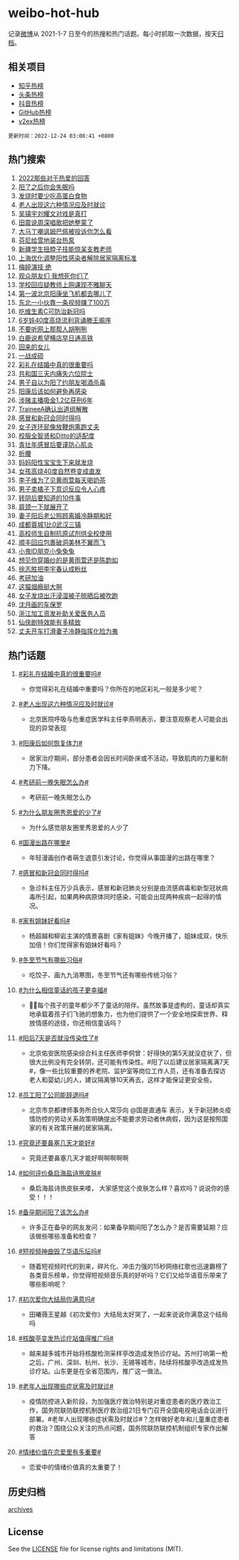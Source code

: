 # weibo-hot-hub

记录[微博](https://www.weibo.com)从 2021-1-7 日至今的热搜和热门话题。每小时抓取一次数据，按天[归档](archives)。

## 相关项目

- [知乎热榜](https://github.com/lonnyzhang423/zhihu-hot-hub)
- [头条热榜](https://github.com/lonnyzhang423/toutiao-hot-hub)
- [抖音热榜](https://github.com/lonnyzhang423/douyin-hot-hub)
- [GitHub热榜](https://github.com/lonnyzhang423/github-hot-hub)
- [v2ex热榜](https://github.com/lonnyzhang423/v2ex-hot-hub)


`更新时间：2022-12-24 03:08:41 +0800`

## 热门搜索

1. [2022那些对于热爱的回答](https://m.weibo.cn/search?containerid=100103type%3D1%26t%3D10%26q%3D%232022%E9%82%A3%E4%BA%9B%E5%AF%B9%E4%BA%8E%E7%83%AD%E7%88%B1%E7%9A%84%E5%9B%9E%E7%AD%94%23&stream_entry_id=51&isnewpage=1&extparam=seat%3D1%26dgr%3D0%26pos%3D0%26c_type%3D51%26filter_type%3Drealtimehot%26cate%3D10103%26display_time%3D1671822520%26pre_seqid%3D167182252066204557187&luicode=10000011&lfid=106003type%253D25%2526t%253D3%2526disable_hot%253D1%2526filter_type%253Drealtimehot)
1. [阳了之后你会失眠吗](https://m.weibo.cn/search?containerid=100103type%3D1%26t%3D10%26q%3D%23%E9%98%B3%E4%BA%86%E4%B9%8B%E5%90%8E%E4%BD%A0%E4%BC%9A%E5%A4%B1%E7%9C%A0%E5%90%97%23&stream_entry_id=31&isnewpage=1&extparam=seat%3D1%26dgr%3D0%26pos%3D0%26q%3D%2523%25E9%2598%25B3%25E4%25BA%2586%25E4%25B9%258B%25E5%2590%258E%25E4%25BD%25A0%25E4%25BC%259A%25E5%25A4%25B1%25E7%259C%25A0%25E5%2590%2597%2523%26filter_type%3Drealtimehot%26cate%3D5001%26band_rank%3D1%26flag%3D1%26stream_entry_id%3D31%26c_type%3D31%26realpos%3D1%26lcate%3D5001%26display_time%3D1671822520%26pre_seqid%3D167182252066204557187&luicode=10000011&lfid=106003type%253D25%2526t%253D3%2526disable_hot%253D1%2526filter_type%253Drealtimehot)
1. [发烧时要少吃高蛋白食物](https://m.weibo.cn/search?containerid=100103type%3D1%26t%3D10%26q%3D%23%E5%8F%91%E7%83%A7%E6%97%B6%E8%A6%81%E5%B0%91%E5%90%83%E9%AB%98%E8%9B%8B%E7%99%BD%E9%A3%9F%E7%89%A9%23&stream_entry_id=31&isnewpage=1&extparam=seat%3D1%26dgr%3D0%26pos%3D1%26q%3D%2523%25E5%258F%2591%25E7%2583%25A7%25E6%2597%25B6%25E8%25A6%2581%25E5%25B0%2591%25E5%2590%2583%25E9%25AB%2598%25E8%259B%258B%25E7%2599%25BD%25E9%25A3%259F%25E7%2589%25A9%2523%26filter_type%3Drealtimehot%26cate%3D5001%26band_rank%3D2%26flag%3D0%26stream_entry_id%3D31%26c_type%3D31%26realpos%3D2%26lcate%3D5001%26display_time%3D1671822520%26pre_seqid%3D167182252066204557187&luicode=10000011&lfid=106003type%253D25%2526t%253D3%2526disable_hot%253D1%2526filter_type%253Drealtimehot)
1. [老人出现这六种情况应及时就诊](https://m.weibo.cn/search?containerid=100103type%3D1%26t%3D10%26q%3D%23%E8%80%81%E4%BA%BA%E5%87%BA%E7%8E%B0%E8%BF%99%E5%85%AD%E7%A7%8D%E6%83%85%E5%86%B5%E5%BA%94%E5%8F%8A%E6%97%B6%E5%B0%B1%E8%AF%8A%23&stream_entry_id=31&isnewpage=1&extparam=seat%3D1%26dgr%3D0%26pos%3D2%26q%3D%2523%25E8%2580%2581%25E4%25BA%25BA%25E5%2587%25BA%25E7%258E%25B0%25E8%25BF%2599%25E5%2585%25AD%25E7%25A7%258D%25E6%2583%2585%25E5%2586%25B5%25E5%25BA%2594%25E5%258F%258A%25E6%2597%25B6%25E5%25B0%25B1%25E8%25AF%258A%2523%26filter_type%3Drealtimehot%26cate%3D5001%26band_rank%3D3%26flag%3D0%26stream_entry_id%3D31%26c_type%3D31%26realpos%3D3%26lcate%3D5001%26display_time%3D1671822520%26pre_seqid%3D167182252066204557187&luicode=10000011&lfid=106003type%253D25%2526t%253D3%2526disable_hot%253D1%2526filter_type%253Drealtimehot)
1. [吴镇宇刘耀文对戏是真打](https://m.weibo.cn/search?containerid=100103type%3D1%26t%3D10%26q%3D%23%E5%90%B4%E9%95%87%E5%AE%87%E5%88%98%E8%80%80%E6%96%87%E5%AF%B9%E6%88%8F%E6%98%AF%E7%9C%9F%E6%89%93%23&stream_entry_id=31&isnewpage=1&extparam=seat%3D1%26dgr%3D0%26pos%3D3%26q%3D%2523%25E5%2590%25B4%25E9%2595%2587%25E5%25AE%2587%25E5%2588%2598%25E8%2580%2580%25E6%2596%2587%25E5%25AF%25B9%25E6%2588%258F%25E6%2598%25AF%25E7%259C%259F%25E6%2589%2593%2523%26filter_type%3Drealtimehot%26cate%3D5001%26band_rank%3D4%26flag%3D0%26stream_entry_id%3D31%26c_type%3D31%26realpos%3D4%26lcate%3D5001%26display_time%3D1671822520%26pre_seqid%3D167182252066204557187&luicode=10000011&lfid=106003type%253D25%2526t%253D3%2526disable_hot%253D1%2526filter_type%253Drealtimehot)
1. [田震说周深唱歌把她整蒙了](https://m.weibo.cn/search?containerid=100103type%3D1%26t%3D10%26q%3D%23%E7%94%B0%E9%9C%87%E8%AF%B4%E5%91%A8%E6%B7%B1%E5%94%B1%E6%AD%8C%E6%8A%8A%E5%A5%B9%E6%95%B4%E8%92%99%E4%BA%86%23&stream_entry_id=31&isnewpage=1&extparam=seat%3D1%26dgr%3D0%26pos%3D4%26q%3D%2523%25E7%2594%25B0%25E9%259C%2587%25E8%25AF%25B4%25E5%2591%25A8%25E6%25B7%25B1%25E5%2594%25B1%25E6%25AD%258C%25E6%258A%258A%25E5%25A5%25B9%25E6%2595%25B4%25E8%2592%2599%25E4%25BA%2586%2523%26filter_type%3Drealtimehot%26cate%3D5001%26band_rank%3D5%26flag%3D16%26stream_entry_id%3D31%26c_type%3D31%26realpos%3D5%26lcate%3D5001%26display_time%3D1671822520%26pre_seqid%3D167182252066204557187&luicode=10000011&lfid=106003type%253D25%2526t%253D3%2526disable_hot%253D1%2526filter_type%253Drealtimehot)
1. [大马丁嘲讽姆巴佩被投诉你怎么看](https://m.weibo.cn/search?containerid=100103type%3D1%26t%3D10%26q%3D%23%E5%A4%A7%E9%A9%AC%E4%B8%81%E5%98%B2%E8%AE%BD%E5%A7%86%E5%B7%B4%E4%BD%A9%E8%A2%AB%E6%8A%95%E8%AF%89%E4%BD%A0%E6%80%8E%E4%B9%88%E7%9C%8B%23&stream_entry_id=31&isnewpage=1&extparam=seat%3D1%26dgr%3D0%26pos%3D5%26q%3D%2523%25E5%25A4%25A7%25E9%25A9%25AC%25E4%25B8%2581%25E5%2598%25B2%25E8%25AE%25BD%25E5%25A7%2586%25E5%25B7%25B4%25E4%25BD%25A9%25E8%25A2%25AB%25E6%258A%2595%25E8%25AF%2589%25E4%25BD%25A0%25E6%2580%258E%25E4%25B9%2588%25E7%259C%258B%2523%26filter_type%3Drealtimehot%26cate%3D5001%26band_rank%3D6%26flag%3D0%26stream_entry_id%3D31%26c_type%3D31%26realpos%3D6%26lcate%3D5001%26display_time%3D1671822520%26pre_seqid%3D167182252066204557187&luicode=10000011&lfid=106003type%253D25%2526t%253D3%2526disable_hot%253D1%2526filter_type%253Drealtimehot)
1. [芬尼给雪地装台热泵](https://m.weibo.cn/search?containerid=100103type%3D1%26t%3D10%26q%3D%23%E8%8A%AC%E5%B0%BC%E7%BB%99%E9%9B%AA%E5%9C%B0%E8%A3%85%E5%8F%B0%E7%83%AD%E6%B3%B5%23&stream_entry_id=31&isnewpage=1&extparam=seat%3D1%26dgr%3D0%26adid%3D176031%26topic_ad%3D1%26pos%3D6%26q%3D%2523%25E8%258A%25AC%25E5%25B0%25BC%25E7%25BB%2599%25E9%259B%25AA%25E5%259C%25B0%25E8%25A3%2585%25E5%258F%25B0%25E7%2583%25AD%25E6%25B3%25B5%2523%26filter_type%3Drealtimehot%26cate%3D5001%26band_rank%3D7%26stream_entry_id%3D31%26c_type%3D31%26lcate%3D5001%26display_time%3D1671822520%26pre_seqid%3D167182252066204557187&luicode=10000011&lfid=106003type%253D25%2526t%253D3%2526disable_hot%253D1%2526filter_type%253Drealtimehot)
1. [新疆学生扭脖子技能惊呆支教老师](https://m.weibo.cn/search?containerid=100103type%3D1%26t%3D10%26q%3D%23%E6%96%B0%E7%96%86%E5%AD%A6%E7%94%9F%E6%89%AD%E8%84%96%E5%AD%90%E6%8A%80%E8%83%BD%E6%83%8A%E5%91%86%E6%94%AF%E6%95%99%E8%80%81%E5%B8%88%23&stream_entry_id=31&isnewpage=1&extparam=seat%3D1%26dgr%3D0%26pos%3D7%26q%3D%2523%25E6%2596%25B0%25E7%2596%2586%25E5%25AD%25A6%25E7%2594%259F%25E6%2589%25AD%25E8%2584%2596%25E5%25AD%2590%25E6%258A%2580%25E8%2583%25BD%25E6%2583%258A%25E5%2591%2586%25E6%2594%25AF%25E6%2595%2599%25E8%2580%2581%25E5%25B8%2588%2523%26filter_type%3Drealtimehot%26cate%3D5001%26band_rank%3D7%26flag%3D0%26stream_entry_id%3D31%26c_type%3D31%26realpos%3D7%26lcate%3D5001%26display_time%3D1671822520%26pre_seqid%3D167182252066204557187&luicode=10000011&lfid=106003type%253D25%2526t%253D3%2526disable_hot%253D1%2526filter_type%253Drealtimehot)
1. [上海优化调整阳性感染者解除居家隔离标准](https://m.weibo.cn/search?containerid=100103type%3D1%26t%3D10%26q%3D%23%E4%B8%8A%E6%B5%B7%E4%BC%98%E5%8C%96%E8%B0%83%E6%95%B4%E9%98%B3%E6%80%A7%E6%84%9F%E6%9F%93%E8%80%85%E8%A7%A3%E9%99%A4%E5%B1%85%E5%AE%B6%E9%9A%94%E7%A6%BB%E6%A0%87%E5%87%86%23&stream_entry_id=31&isnewpage=1&extparam=seat%3D1%26dgr%3D0%26pos%3D8%26q%3D%2523%25E4%25B8%258A%25E6%25B5%25B7%25E4%25BC%2598%25E5%258C%2596%25E8%25B0%2583%25E6%2595%25B4%25E9%2598%25B3%25E6%2580%25A7%25E6%2584%259F%25E6%259F%2593%25E8%2580%2585%25E8%25A7%25A3%25E9%2599%25A4%25E5%25B1%2585%25E5%25AE%25B6%25E9%259A%2594%25E7%25A6%25BB%25E6%25A0%2587%25E5%2587%2586%2523%26filter_type%3Drealtimehot%26cate%3D5001%26band_rank%3D8%26flag%3D0%26stream_entry_id%3D31%26c_type%3D31%26realpos%3D8%26lcate%3D5001%26display_time%3D1671822520%26pre_seqid%3D167182252066204557187&luicode=10000011&lfid=106003type%253D25%2526t%253D3%2526disable_hot%253D1%2526filter_type%253Drealtimehot)
1. [梅婷演技 绝](https://m.weibo.cn/search?containerid=100103type%3D1%26t%3D10%26q%3D%E6%A2%85%E5%A9%B7%E6%BC%94%E6%8A%80+%E7%BB%9D&stream_entry_id=31&isnewpage=1&extparam=seat%3D1%26dgr%3D0%26pos%3D9%26q%3D%25E6%25A2%2585%25E5%25A9%25B7%25E6%25BC%2594%25E6%258A%2580%2520%25E7%25BB%259D%26filter_type%3Drealtimehot%26cate%3D5001%26band_rank%3D9%26flag%3D0%26stream_entry_id%3D31%26c_type%3D31%26realpos%3D9%26lcate%3D5001%26display_time%3D1671822520%26pre_seqid%3D167182252066204557187&luicode=10000011&lfid=106003type%253D25%2526t%253D3%2526disable_hot%253D1%2526filter_type%253Drealtimehot)
1. [观众朋友们 我想死你们了](https://m.weibo.cn/search?containerid=100103type%3D1%26t%3D10%26q%3D%E8%A7%82%E4%BC%97%E6%9C%8B%E5%8F%8B%E4%BB%AC+%E6%88%91%E6%83%B3%E6%AD%BB%E4%BD%A0%E4%BB%AC%E4%BA%86&stream_entry_id=31&isnewpage=1&extparam=seat%3D1%26dgr%3D0%26pos%3D10%26q%3D%25E8%25A7%2582%25E4%25BC%2597%25E6%259C%258B%25E5%258F%258B%25E4%25BB%25AC%2520%25E6%2588%2591%25E6%2583%25B3%25E6%25AD%25BB%25E4%25BD%25A0%25E4%25BB%25AC%25E4%25BA%2586%26filter_type%3Drealtimehot%26cate%3D5001%26band_rank%3D10%26flag%3D0%26stream_entry_id%3D31%26c_type%3D31%26realpos%3D10%26lcate%3D5001%26display_time%3D1671822520%26pre_seqid%3D167182252066204557187&luicode=10000011&lfid=106003type%253D25%2526t%253D3%2526disable_hot%253D1%2526filter_type%253Drealtimehot)
1. [学校回应疑教师上网课现不雅聊天](https://m.weibo.cn/search?containerid=100103type%3D1%26t%3D10%26q%3D%23%E5%AD%A6%E6%A0%A1%E5%9B%9E%E5%BA%94%E7%96%91%E6%95%99%E5%B8%88%E4%B8%8A%E7%BD%91%E8%AF%BE%E7%8E%B0%E4%B8%8D%E9%9B%85%E8%81%8A%E5%A4%A9%23&stream_entry_id=31&isnewpage=1&extparam=seat%3D1%26dgr%3D0%26pos%3D11%26q%3D%2523%25E5%25AD%25A6%25E6%25A0%25A1%25E5%259B%259E%25E5%25BA%2594%25E7%2596%2591%25E6%2595%2599%25E5%25B8%2588%25E4%25B8%258A%25E7%25BD%2591%25E8%25AF%25BE%25E7%258E%25B0%25E4%25B8%258D%25E9%259B%2585%25E8%2581%258A%25E5%25A4%25A9%2523%26filter_type%3Drealtimehot%26cate%3D5001%26band_rank%3D11%26flag%3D0%26stream_entry_id%3D31%26c_type%3D31%26realpos%3D11%26lcate%3D5001%26display_time%3D1671822520%26pre_seqid%3D167182252066204557187&luicode=10000011&lfid=106003type%253D25%2526t%253D3%2526disable_hot%253D1%2526filter_type%253Drealtimehot)
1. [第一波北京阳康坐飞机都去哪儿了](https://m.weibo.cn/search?containerid=100103type%3D1%26t%3D10%26q%3D%23%E7%AC%AC%E4%B8%80%E6%B3%A2%E5%8C%97%E4%BA%AC%E9%98%B3%E5%BA%B7%E5%9D%90%E9%A3%9E%E6%9C%BA%E9%83%BD%E5%8E%BB%E5%93%AA%E5%84%BF%E4%BA%86%23&stream_entry_id=31&isnewpage=1&extparam=seat%3D1%26dgr%3D0%26pos%3D12%26q%3D%2523%25E7%25AC%25AC%25E4%25B8%2580%25E6%25B3%25A2%25E5%258C%2597%25E4%25BA%25AC%25E9%2598%25B3%25E5%25BA%25B7%25E5%259D%2590%25E9%25A3%259E%25E6%259C%25BA%25E9%2583%25BD%25E5%258E%25BB%25E5%2593%25AA%25E5%2584%25BF%25E4%25BA%2586%2523%26filter_type%3Drealtimehot%26cate%3D5001%26band_rank%3D12%26flag%3D0%26stream_entry_id%3D31%26c_type%3D31%26realpos%3D12%26lcate%3D5001%26display_time%3D1671822520%26pre_seqid%3D167182252066204557187&luicode=10000011&lfid=106003type%253D25%2526t%253D3%2526disable_hot%253D1%2526filter_type%253Drealtimehot)
1. [东北一小伙靠一条视频赚了100万](https://m.weibo.cn/search?containerid=100103type%3D1%26t%3D10%26q%3D%23%E4%B8%9C%E5%8C%97%E4%B8%80%E5%B0%8F%E4%BC%99%E9%9D%A0%E4%B8%80%E6%9D%A1%E8%A7%86%E9%A2%91%E8%B5%9A%E4%BA%86100%E4%B8%87%23&stream_entry_id=31&isnewpage=1&extparam=seat%3D1%26dgr%3D0%26pos%3D13%26q%3D%2523%25E4%25B8%259C%25E5%258C%2597%25E4%25B8%2580%25E5%25B0%258F%25E4%25BC%2599%25E9%259D%25A0%25E4%25B8%2580%25E6%259D%25A1%25E8%25A7%2586%25E9%25A2%2591%25E8%25B5%259A%25E4%25BA%2586100%25E4%25B8%2587%2523%26filter_type%3Drealtimehot%26cate%3D5001%26band_rank%3D13%26flag%3D0%26stream_entry_id%3D31%26c_type%3D31%26realpos%3D13%26lcate%3D5001%26display_time%3D1671822520%26pre_seqid%3D167182252066204557187&luicode=10000011&lfid=106003type%253D25%2526t%253D3%2526disable_hot%253D1%2526filter_type%253Drealtimehot)
1. [吃维生素C可防治新冠吗](https://m.weibo.cn/search?containerid=100103type%3D1%26t%3D10%26q%3D%23%E5%90%83%E7%BB%B4%E7%94%9F%E7%B4%A0C%E5%8F%AF%E9%98%B2%E6%B2%BB%E6%96%B0%E5%86%A0%E5%90%97%23&stream_entry_id=31&isnewpage=1&extparam=seat%3D1%26dgr%3D0%26pos%3D14%26q%3D%2523%25E5%2590%2583%25E7%25BB%25B4%25E7%2594%259F%25E7%25B4%25A0C%25E5%258F%25AF%25E9%2598%25B2%25E6%25B2%25BB%25E6%2596%25B0%25E5%2586%25A0%25E5%2590%2597%2523%26filter_type%3Drealtimehot%26cate%3D5001%26band_rank%3D14%26flag%3D0%26stream_entry_id%3D31%26c_type%3D31%26realpos%3D14%26lcate%3D5001%26display_time%3D1671822520%26pre_seqid%3D167182252066204557187&luicode=10000011&lfid=106003type%253D25%2526t%253D3%2526disable_hot%253D1%2526filter_type%253Drealtimehot)
1. [6岁娃40度高烧流利背诵滕王阁序](https://m.weibo.cn/search?containerid=100103type%3D1%26t%3D10%26q%3D%236%E5%B2%81%E5%A8%8340%E5%BA%A6%E9%AB%98%E7%83%A7%E6%B5%81%E5%88%A9%E8%83%8C%E8%AF%B5%E6%BB%95%E7%8E%8B%E9%98%81%E5%BA%8F%23&stream_entry_id=31&isnewpage=1&extparam=seat%3D1%26dgr%3D0%26pos%3D15%26q%3D%25236%25E5%25B2%2581%25E5%25A8%258340%25E5%25BA%25A6%25E9%25AB%2598%25E7%2583%25A7%25E6%25B5%2581%25E5%2588%25A9%25E8%2583%258C%25E8%25AF%25B5%25E6%25BB%2595%25E7%258E%258B%25E9%2598%2581%25E5%25BA%258F%2523%26filter_type%3Drealtimehot%26cate%3D5001%26band_rank%3D15%26flag%3D0%26stream_entry_id%3D31%26c_type%3D31%26realpos%3D15%26lcate%3D5001%26display_time%3D1671822520%26pre_seqid%3D167182252066204557187&luicode=10000011&lfid=106003type%253D25%2526t%253D3%2526disable_hot%253D1%2526filter_type%253Drealtimehot)
1. [不要听网上那帮人胡咧咧](https://m.weibo.cn/search?containerid=100103type%3D1%26t%3D10%26q%3D%23%E4%B8%8D%E8%A6%81%E5%90%AC%E7%BD%91%E4%B8%8A%E9%82%A3%E5%B8%AE%E4%BA%BA%E8%83%A1%E5%92%A7%E5%92%A7%23&stream_entry_id=31&isnewpage=1&extparam=seat%3D1%26dgr%3D0%26pos%3D16%26q%3D%2523%25E4%25B8%258D%25E8%25A6%2581%25E5%2590%25AC%25E7%25BD%2591%25E4%25B8%258A%25E9%2582%25A3%25E5%25B8%25AE%25E4%25BA%25BA%25E8%2583%25A1%25E5%2592%25A7%25E5%2592%25A7%2523%26filter_type%3Drealtimehot%26cate%3D5001%26band_rank%3D16%26flag%3D0%26stream_entry_id%3D31%26c_type%3D31%26realpos%3D16%26lcate%3D5001%26display_time%3D1671822520%26pre_seqid%3D167182252066204557187&luicode=10000011&lfid=106003type%253D25%2526t%253D3%2526disable_hot%253D1%2526filter_type%253Drealtimehot)
1. [白鹿说希望横店早日通高铁](https://m.weibo.cn/search?containerid=100103type%3D1%26t%3D10%26q%3D%23%E7%99%BD%E9%B9%BF%E8%AF%B4%E5%B8%8C%E6%9C%9B%E6%A8%AA%E5%BA%97%E6%97%A9%E6%97%A5%E9%80%9A%E9%AB%98%E9%93%81%23&stream_entry_id=31&isnewpage=1&extparam=seat%3D1%26dgr%3D0%26pos%3D17%26q%3D%2523%25E7%2599%25BD%25E9%25B9%25BF%25E8%25AF%25B4%25E5%25B8%258C%25E6%259C%259B%25E6%25A8%25AA%25E5%25BA%2597%25E6%2597%25A9%25E6%2597%25A5%25E9%2580%259A%25E9%25AB%2598%25E9%2593%2581%2523%26filter_type%3Drealtimehot%26cate%3D5001%26band_rank%3D17%26flag%3D0%26stream_entry_id%3D31%26c_type%3D31%26realpos%3D17%26lcate%3D5001%26display_time%3D1671822520%26pre_seqid%3D167182252066204557187&luicode=10000011&lfid=106003type%253D25%2526t%253D3%2526disable_hot%253D1%2526filter_type%253Drealtimehot)
1. [回来的女儿](https://m.weibo.cn/search?containerid=100103type%3D1%26t%3D10%26q%3D%E5%9B%9E%E6%9D%A5%E7%9A%84%E5%A5%B3%E5%84%BF&stream_entry_id=31&isnewpage=1&extparam=seat%3D1%26dgr%3D0%26pos%3D18%26q%3D%25E5%259B%259E%25E6%259D%25A5%25E7%259A%2584%25E5%25A5%25B3%25E5%2584%25BF%26filter_type%3Drealtimehot%26cate%3D5001%26band_rank%3D18%26flag%3D0%26stream_entry_id%3D31%26c_type%3D31%26realpos%3D18%26lcate%3D5001%26display_time%3D1671822520%26pre_seqid%3D167182252066204557187&luicode=10000011&lfid=106003type%253D25%2526t%253D3%2526disable_hot%253D1%2526filter_type%253Drealtimehot)
1. [一战成硕](https://m.weibo.cn/search?containerid=100103type%3D1%26t%3D10%26q%3D%E4%B8%80%E6%88%98%E6%88%90%E7%A1%95&stream_entry_id=31&isnewpage=1&extparam=seat%3D1%26dgr%3D0%26pos%3D19%26q%3D%25E4%25B8%2580%25E6%2588%2598%25E6%2588%2590%25E7%25A1%2595%26filter_type%3Drealtimehot%26cate%3D5001%26band_rank%3D19%26flag%3D0%26stream_entry_id%3D31%26c_type%3D31%26realpos%3D19%26lcate%3D5001%26display_time%3D1671822520%26pre_seqid%3D167182252066204557187&luicode=10000011&lfid=106003type%253D25%2526t%253D3%2526disable_hot%253D1%2526filter_type%253Drealtimehot)
1. [彩礼在结婚中真的很重要吗](https://m.weibo.cn/search?containerid=100103type%3D1%26t%3D10%26q%3D%23%E5%BD%A9%E7%A4%BC%E5%9C%A8%E7%BB%93%E5%A9%9A%E4%B8%AD%E7%9C%9F%E7%9A%84%E5%BE%88%E9%87%8D%E8%A6%81%E5%90%97%23&stream_entry_id=31&isnewpage=1&extparam=seat%3D1%26dgr%3D0%26pos%3D20%26q%3D%2523%25E5%25BD%25A9%25E7%25A4%25BC%25E5%259C%25A8%25E7%25BB%2593%25E5%25A9%259A%25E4%25B8%25AD%25E7%259C%259F%25E7%259A%2584%25E5%25BE%2588%25E9%2587%258D%25E8%25A6%2581%25E5%2590%2597%2523%26filter_type%3Drealtimehot%26cate%3D5001%26band_rank%3D20%26flag%3D0%26stream_entry_id%3D31%26c_type%3D31%26realpos%3D20%26lcate%3D5001%26display_time%3D1671822520%26pre_seqid%3D167182252066204557187&luicode=10000011&lfid=106003type%253D25%2526t%253D3%2526disable_hot%253D1%2526filter_type%253Drealtimehot)
1. [共和国三天内痛失六位院士](https://m.weibo.cn/search?containerid=100103type%3D1%26t%3D10%26q%3D%23%E5%85%B1%E5%92%8C%E5%9B%BD%E4%B8%89%E5%A4%A9%E5%86%85%E7%97%9B%E5%A4%B1%E5%85%AD%E4%BD%8D%E9%99%A2%E5%A3%AB%23&stream_entry_id=31&isnewpage=1&extparam=seat%3D1%26dgr%3D0%26pos%3D21%26q%3D%2523%25E5%2585%25B1%25E5%2592%258C%25E5%259B%25BD%25E4%25B8%2589%25E5%25A4%25A9%25E5%2586%2585%25E7%2597%259B%25E5%25A4%25B1%25E5%2585%25AD%25E4%25BD%258D%25E9%2599%25A2%25E5%25A3%25AB%2523%26filter_type%3Drealtimehot%26cate%3D5001%26band_rank%3D21%26flag%3D0%26stream_entry_id%3D31%26c_type%3D31%26realpos%3D21%26lcate%3D5001%26display_time%3D1671822520%26pre_seqid%3D167182252066204557187&luicode=10000011&lfid=106003type%253D25%2526t%253D3%2526disable_hot%253D1%2526filter_type%253Drealtimehot)
1. [男子自以为阳了约朋友喝酒杀毒](https://m.weibo.cn/search?containerid=100103type%3D1%26t%3D10%26q%3D%23%E7%94%B7%E5%AD%90%E8%87%AA%E4%BB%A5%E4%B8%BA%E9%98%B3%E4%BA%86%E7%BA%A6%E6%9C%8B%E5%8F%8B%E5%96%9D%E9%85%92%E6%9D%80%E6%AF%92%23&stream_entry_id=31&isnewpage=1&extparam=seat%3D1%26dgr%3D0%26pos%3D22%26q%3D%2523%25E7%2594%25B7%25E5%25AD%2590%25E8%2587%25AA%25E4%25BB%25A5%25E4%25B8%25BA%25E9%2598%25B3%25E4%25BA%2586%25E7%25BA%25A6%25E6%259C%258B%25E5%258F%258B%25E5%2596%259D%25E9%2585%2592%25E6%259D%2580%25E6%25AF%2592%2523%26filter_type%3Drealtimehot%26cate%3D5001%26band_rank%3D22%26flag%3D0%26stream_entry_id%3D31%26c_type%3D31%26realpos%3D22%26lcate%3D5001%26display_time%3D1671822520%26pre_seqid%3D167182252066204557187&luicode=10000011&lfid=106003type%253D25%2526t%253D3%2526disable_hot%253D1%2526filter_type%253Drealtimehot)
1. [阳康后该如何避免再感染](https://m.weibo.cn/search?containerid=100103type%3D1%26t%3D10%26q%3D%23%E9%98%B3%E5%BA%B7%E5%90%8E%E8%AF%A5%E5%A6%82%E4%BD%95%E9%81%BF%E5%85%8D%E5%86%8D%E6%84%9F%E6%9F%93%23&stream_entry_id=31&isnewpage=1&extparam=seat%3D1%26dgr%3D0%26pos%3D23%26q%3D%2523%25E9%2598%25B3%25E5%25BA%25B7%25E5%2590%258E%25E8%25AF%25A5%25E5%25A6%2582%25E4%25BD%2595%25E9%2581%25BF%25E5%2585%258D%25E5%2586%258D%25E6%2584%259F%25E6%259F%2593%2523%26filter_type%3Drealtimehot%26cate%3D5001%26band_rank%3D23%26flag%3D0%26stream_entry_id%3D31%26c_type%3D31%26realpos%3D23%26lcate%3D5001%26display_time%3D1671822520%26pre_seqid%3D167182252066204557187&luicode=10000011&lfid=106003type%253D25%2526t%253D3%2526disable_hot%253D1%2526filter_type%253Drealtimehot)
1. [涉赌主播吸金1.2亿获刑6年](https://m.weibo.cn/search?containerid=100103type%3D1%26t%3D10%26q%3D%23%E6%B6%89%E8%B5%8C%E4%B8%BB%E6%92%AD%E5%90%B8%E9%87%911.2%E4%BA%BF%E8%8E%B7%E5%88%916%E5%B9%B4%23&stream_entry_id=31&isnewpage=1&extparam=seat%3D1%26dgr%3D0%26pos%3D24%26q%3D%2523%25E6%25B6%2589%25E8%25B5%258C%25E4%25B8%25BB%25E6%2592%25AD%25E5%2590%25B8%25E9%2587%25911.2%25E4%25BA%25BF%25E8%258E%25B7%25E5%2588%25916%25E5%25B9%25B4%2523%26filter_type%3Drealtimehot%26cate%3D5001%26band_rank%3D24%26flag%3D0%26stream_entry_id%3D31%26c_type%3D31%26realpos%3D24%26lcate%3D5001%26display_time%3D1671822520%26pre_seqid%3D167182252066204557187&luicode=10000011&lfid=106003type%253D25%2526t%253D3%2526disable_hot%253D1%2526filter_type%253Drealtimehot)
1. [TraineeA确认出道组解散](https://m.weibo.cn/search?containerid=100103type%3D1%26t%3D10%26q%3D%23TraineeA%E7%A1%AE%E8%AE%A4%E5%87%BA%E9%81%93%E7%BB%84%E8%A7%A3%E6%95%A3%23&stream_entry_id=31&isnewpage=1&extparam=seat%3D1%26dgr%3D0%26pos%3D25%26q%3D%2523TraineeA%25E7%25A1%25AE%25E8%25AE%25A4%25E5%2587%25BA%25E9%2581%2593%25E7%25BB%2584%25E8%25A7%25A3%25E6%2595%25A3%2523%26filter_type%3Drealtimehot%26cate%3D5001%26band_rank%3D25%26flag%3D0%26stream_entry_id%3D31%26c_type%3D31%26realpos%3D25%26lcate%3D5001%26display_time%3D1671822520%26pre_seqid%3D167182252066204557187&luicode=10000011&lfid=106003type%253D25%2526t%253D3%2526disable_hot%253D1%2526filter_type%253Drealtimehot)
1. [感冒和新冠会同时得吗](https://m.weibo.cn/search?containerid=100103type%3D1%26t%3D10%26q%3D%23%E6%84%9F%E5%86%92%E5%92%8C%E6%96%B0%E5%86%A0%E4%BC%9A%E5%90%8C%E6%97%B6%E5%BE%97%E5%90%97%23&stream_entry_id=31&isnewpage=1&extparam=seat%3D1%26dgr%3D0%26pos%3D26%26q%3D%2523%25E6%2584%259F%25E5%2586%2592%25E5%2592%258C%25E6%2596%25B0%25E5%2586%25A0%25E4%25BC%259A%25E5%2590%258C%25E6%2597%25B6%25E5%25BE%2597%25E5%2590%2597%2523%26filter_type%3Drealtimehot%26cate%3D5001%26band_rank%3D26%26flag%3D0%26stream_entry_id%3D31%26c_type%3D31%26realpos%3D26%26lcate%3D5001%26display_time%3D1671822520%26pre_seqid%3D167182252066204557187&luicode=10000011&lfid=106003type%253D25%2526t%253D3%2526disable_hot%253D1%2526filter_type%253Drealtimehot)
1. [女子连环屁像放鞭炮熏跑丈夫](https://m.weibo.cn/search?containerid=100103type%3D1%26t%3D10%26q%3D%23%E5%A5%B3%E5%AD%90%E8%BF%9E%E7%8E%AF%E5%B1%81%E5%83%8F%E6%94%BE%E9%9E%AD%E7%82%AE%E7%86%8F%E8%B7%91%E4%B8%88%E5%A4%AB%23&stream_entry_id=31&isnewpage=1&extparam=seat%3D1%26dgr%3D0%26pos%3D27%26q%3D%2523%25E5%25A5%25B3%25E5%25AD%2590%25E8%25BF%259E%25E7%258E%25AF%25E5%25B1%2581%25E5%2583%258F%25E6%2594%25BE%25E9%259E%25AD%25E7%2582%25AE%25E7%2586%258F%25E8%25B7%2591%25E4%25B8%2588%25E5%25A4%25AB%2523%26filter_type%3Drealtimehot%26cate%3D5001%26band_rank%3D27%26flag%3D0%26stream_entry_id%3D31%26c_type%3D31%26realpos%3D27%26lcate%3D5001%26display_time%3D1671822520%26pre_seqid%3D167182252066204557187&luicode=10000011&lfid=106003type%253D25%2526t%253D3%2526disable_hot%253D1%2526filter_type%253Drealtimehot)
1. [校服全智贤和Ditto的适配度](https://m.weibo.cn/search?containerid=100103type%3D1%26t%3D10%26q%3D%23%E6%A0%A1%E6%9C%8D%E5%85%A8%E6%99%BA%E8%B4%A4%E5%92%8CDitto%E7%9A%84%E9%80%82%E9%85%8D%E5%BA%A6%23&stream_entry_id=31&isnewpage=1&extparam=seat%3D1%26dgr%3D0%26pos%3D28%26q%3D%2523%25E6%25A0%25A1%25E6%259C%258D%25E5%2585%25A8%25E6%2599%25BA%25E8%25B4%25A4%25E5%2592%258CDitto%25E7%259A%2584%25E9%2580%2582%25E9%2585%258D%25E5%25BA%25A6%2523%26filter_type%3Drealtimehot%26cate%3D5001%26band_rank%3D28%26flag%3D0%26stream_entry_id%3D31%26c_type%3D31%26realpos%3D28%26lcate%3D5001%26display_time%3D1671822520%26pre_seqid%3D167182252066204557187&luicode=10000011&lfid=106003type%253D25%2526t%253D3%2526disable_hot%253D1%2526filter_type%253Drealtimehot)
1. [青壮年感冒后要谨防心肌炎](https://m.weibo.cn/search?containerid=100103type%3D1%26t%3D10%26q%3D%23%E9%9D%92%E5%A3%AE%E5%B9%B4%E6%84%9F%E5%86%92%E5%90%8E%E8%A6%81%E8%B0%A8%E9%98%B2%E5%BF%83%E8%82%8C%E7%82%8E%23&stream_entry_id=31&isnewpage=1&extparam=seat%3D1%26dgr%3D0%26pos%3D29%26q%3D%2523%25E9%259D%2592%25E5%25A3%25AE%25E5%25B9%25B4%25E6%2584%259F%25E5%2586%2592%25E5%2590%258E%25E8%25A6%2581%25E8%25B0%25A8%25E9%2598%25B2%25E5%25BF%2583%25E8%2582%258C%25E7%2582%258E%2523%26filter_type%3Drealtimehot%26cate%3D5001%26band_rank%3D29%26flag%3D0%26stream_entry_id%3D31%26c_type%3D31%26realpos%3D29%26lcate%3D5001%26display_time%3D1671822520%26pre_seqid%3D167182252066204557187&luicode=10000011&lfid=106003type%253D25%2526t%253D3%2526disable_hot%253D1%2526filter_type%253Drealtimehot)
1. [折腰](https://m.weibo.cn/search?containerid=100103type%3D1%26t%3D10%26q%3D%E6%8A%98%E8%85%B0&stream_entry_id=31&isnewpage=1&extparam=seat%3D1%26dgr%3D0%26pos%3D30%26q%3D%25E6%258A%2598%25E8%2585%25B0%26filter_type%3Drealtimehot%26cate%3D5001%26band_rank%3D30%26flag%3D0%26stream_entry_id%3D31%26c_type%3D31%26realpos%3D30%26lcate%3D5001%26display_time%3D1671822520%26pre_seqid%3D167182252066204557187&luicode=10000011&lfid=106003type%253D25%2526t%253D3%2526disable_hot%253D1%2526filter_type%253Drealtimehot)
1. [妈妈阳性宝宝生下来就发烧](https://m.weibo.cn/search?containerid=100103type%3D1%26t%3D10%26q%3D%23%E5%A6%88%E5%A6%88%E9%98%B3%E6%80%A7%E5%AE%9D%E5%AE%9D%E7%94%9F%E4%B8%8B%E6%9D%A5%E5%B0%B1%E5%8F%91%E7%83%A7%23&stream_entry_id=31&isnewpage=1&extparam=seat%3D1%26dgr%3D0%26pos%3D31%26q%3D%2523%25E5%25A6%2588%25E5%25A6%2588%25E9%2598%25B3%25E6%2580%25A7%25E5%25AE%259D%25E5%25AE%259D%25E7%2594%259F%25E4%25B8%258B%25E6%259D%25A5%25E5%25B0%25B1%25E5%258F%2591%25E7%2583%25A7%2523%26filter_type%3Drealtimehot%26cate%3D5001%26band_rank%3D31%26flag%3D0%26stream_entry_id%3D31%26c_type%3D31%26realpos%3D31%26lcate%3D5001%26display_time%3D1671822520%26pre_seqid%3D167182252066204557187&luicode=10000011&lfid=106003type%253D25%2526t%253D3%2526disable_hot%253D1%2526filter_type%253Drealtimehot)
1. [女孩高烧40度自然卷变成直发](https://m.weibo.cn/search?containerid=100103type%3D1%26t%3D10%26q%3D%23%E5%A5%B3%E5%AD%A9%E9%AB%98%E7%83%A740%E5%BA%A6%E8%87%AA%E7%84%B6%E5%8D%B7%E5%8F%98%E6%88%90%E7%9B%B4%E5%8F%91%23&stream_entry_id=31&isnewpage=1&extparam=seat%3D1%26dgr%3D0%26pos%3D32%26q%3D%2523%25E5%25A5%25B3%25E5%25AD%25A9%25E9%25AB%2598%25E7%2583%25A740%25E5%25BA%25A6%25E8%2587%25AA%25E7%2584%25B6%25E5%258D%25B7%25E5%258F%2598%25E6%2588%2590%25E7%259B%25B4%25E5%258F%2591%2523%26filter_type%3Drealtimehot%26cate%3D5001%26band_rank%3D32%26flag%3D0%26stream_entry_id%3D31%26c_type%3D31%26realpos%3D32%26lcate%3D5001%26display_time%3D1671822520%26pre_seqid%3D167182252066204557187&luicode=10000011&lfid=106003type%253D25%2526t%253D3%2526disable_hot%253D1%2526filter_type%253Drealtimehot)
1. [李子维为了见黄雨萱每天喝奶茶](https://m.weibo.cn/search?containerid=100103type%3D1%26t%3D10%26q%3D%23%E6%9D%8E%E5%AD%90%E7%BB%B4%E4%B8%BA%E4%BA%86%E8%A7%81%E9%BB%84%E9%9B%A8%E8%90%B1%E6%AF%8F%E5%A4%A9%E5%96%9D%E5%A5%B6%E8%8C%B6%23&stream_entry_id=31&isnewpage=1&extparam=seat%3D1%26dgr%3D0%26pos%3D33%26q%3D%2523%25E6%259D%258E%25E5%25AD%2590%25E7%25BB%25B4%25E4%25B8%25BA%25E4%25BA%2586%25E8%25A7%2581%25E9%25BB%2584%25E9%259B%25A8%25E8%2590%25B1%25E6%25AF%258F%25E5%25A4%25A9%25E5%2596%259D%25E5%25A5%25B6%25E8%258C%25B6%2523%26filter_type%3Drealtimehot%26cate%3D5001%26band_rank%3D33%26flag%3D0%26stream_entry_id%3D31%26c_type%3D31%26realpos%3D33%26lcate%3D5001%26display_time%3D1671822520%26pre_seqid%3D167182252066204557187&luicode=10000011&lfid=106003type%253D25%2526t%253D3%2526disable_hot%253D1%2526filter_type%253Drealtimehot)
1. [男子卖橘子下意识反应令人心疼](https://m.weibo.cn/search?containerid=100103type%3D1%26t%3D10%26q%3D%23%E7%94%B7%E5%AD%90%E5%8D%96%E6%A9%98%E5%AD%90%E4%B8%8B%E6%84%8F%E8%AF%86%E5%8F%8D%E5%BA%94%E4%BB%A4%E4%BA%BA%E5%BF%83%E7%96%BC%23&stream_entry_id=31&isnewpage=1&extparam=seat%3D1%26dgr%3D0%26pos%3D34%26q%3D%2523%25E7%2594%25B7%25E5%25AD%2590%25E5%258D%2596%25E6%25A9%2598%25E5%25AD%2590%25E4%25B8%258B%25E6%2584%258F%25E8%25AF%2586%25E5%258F%258D%25E5%25BA%2594%25E4%25BB%25A4%25E4%25BA%25BA%25E5%25BF%2583%25E7%2596%25BC%2523%26filter_type%3Drealtimehot%26cate%3D5001%26band_rank%3D34%26flag%3D0%26stream_entry_id%3D31%26c_type%3D31%26realpos%3D34%26lcate%3D5001%26display_time%3D1671822520%26pre_seqid%3D167182252066204557187&luicode=10000011&lfid=106003type%253D25%2526t%253D3%2526disable_hot%253D1%2526filter_type%253Drealtimehot)
1. [转阴后要知道的10件事](https://m.weibo.cn/search?containerid=100103type%3D1%26t%3D10%26q%3D%23%E8%BD%AC%E9%98%B4%E5%90%8E%E8%A6%81%E7%9F%A5%E9%81%93%E7%9A%8410%E4%BB%B6%E4%BA%8B%23&stream_entry_id=31&isnewpage=1&extparam=seat%3D1%26dgr%3D0%26pos%3D35%26q%3D%2523%25E8%25BD%25AC%25E9%2598%25B4%25E5%2590%258E%25E8%25A6%2581%25E7%259F%25A5%25E9%2581%2593%25E7%259A%258410%25E4%25BB%25B6%25E4%25BA%258B%2523%26filter_type%3Drealtimehot%26cate%3D5001%26band_rank%3D35%26flag%3D0%26stream_entry_id%3D31%26c_type%3D31%26realpos%3D35%26lcate%3D5001%26display_time%3D1671822520%26pre_seqid%3D167182252066204557187&luicode=10000011&lfid=106003type%253D25%2526t%253D3%2526disable_hot%253D1%2526filter_type%253Drealtimehot)
1. [肩颈一下就展开了](https://m.weibo.cn/search?containerid=100103type%3D1%26t%3D10%26q%3D%23%E8%82%A9%E9%A2%88%E4%B8%80%E4%B8%8B%E5%B0%B1%E5%B1%95%E5%BC%80%E4%BA%86%23&stream_entry_id=31&isnewpage=1&extparam=seat%3D1%26dgr%3D0%26pos%3D36%26q%3D%2523%25E8%2582%25A9%25E9%25A2%2588%25E4%25B8%2580%25E4%25B8%258B%25E5%25B0%25B1%25E5%25B1%2595%25E5%25BC%2580%25E4%25BA%2586%2523%26filter_type%3Drealtimehot%26cate%3D5001%26band_rank%3D36%26flag%3D0%26stream_entry_id%3D31%26c_type%3D31%26realpos%3D36%26lcate%3D5001%26display_time%3D1671822520%26pre_seqid%3D167182252066204557187&luicode=10000011&lfid=106003type%253D25%2526t%253D3%2526disable_hot%253D1%2526filter_type%253Drealtimehot)
1. [妻子阳后老公照顾离婚冷静期和好](https://m.weibo.cn/search?containerid=100103type%3D1%26t%3D10%26q%3D%23%E5%A6%BB%E5%AD%90%E9%98%B3%E5%90%8E%E8%80%81%E5%85%AC%E7%85%A7%E9%A1%BE%E7%A6%BB%E5%A9%9A%E5%86%B7%E9%9D%99%E6%9C%9F%E5%92%8C%E5%A5%BD%23&stream_entry_id=31&isnewpage=1&extparam=seat%3D1%26dgr%3D0%26pos%3D37%26q%3D%2523%25E5%25A6%25BB%25E5%25AD%2590%25E9%2598%25B3%25E5%2590%258E%25E8%2580%2581%25E5%2585%25AC%25E7%2585%25A7%25E9%25A1%25BE%25E7%25A6%25BB%25E5%25A9%259A%25E5%2586%25B7%25E9%259D%2599%25E6%259C%259F%25E5%2592%258C%25E5%25A5%25BD%2523%26filter_type%3Drealtimehot%26cate%3D5001%26band_rank%3D37%26flag%3D0%26stream_entry_id%3D31%26c_type%3D31%26realpos%3D37%26lcate%3D5001%26display_time%3D1671822520%26pre_seqid%3D167182252066204557187&luicode=10000011&lfid=106003type%253D25%2526t%253D3%2526disable_hot%253D1%2526filter_type%253Drealtimehot)
1. [成都蓉城1比0武汉三镇](https://m.weibo.cn/search?containerid=100103type%3D1%26t%3D10%26q%3D%23%E6%88%90%E9%83%BD%E8%93%89%E5%9F%8E1%E6%AF%940%E6%AD%A6%E6%B1%89%E4%B8%89%E9%95%87%23&stream_entry_id=31&isnewpage=1&extparam=seat%3D1%26dgr%3D0%26pos%3D38%26q%3D%2523%25E6%2588%2590%25E9%2583%25BD%25E8%2593%2589%25E5%259F%258E1%25E6%25AF%25940%25E6%25AD%25A6%25E6%25B1%2589%25E4%25B8%2589%25E9%2595%2587%2523%26filter_type%3Drealtimehot%26cate%3D5001%26band_rank%3D38%26flag%3D0%26stream_entry_id%3D31%26c_type%3D31%26realpos%3D38%26lcate%3D5001%26display_time%3D1671822520%26pre_seqid%3D167182252066204557187&luicode=10000011&lfid=106003type%253D25%2526t%253D3%2526disable_hot%253D1%2526filter_type%253Drealtimehot)
1. [高校师生自制抗原试剂供全校使用](https://m.weibo.cn/search?containerid=100103type%3D1%26t%3D10%26q%3D%23%E9%AB%98%E6%A0%A1%E5%B8%88%E7%94%9F%E8%87%AA%E5%88%B6%E6%8A%97%E5%8E%9F%E8%AF%95%E5%89%82%E4%BE%9B%E5%85%A8%E6%A0%A1%E4%BD%BF%E7%94%A8%23&stream_entry_id=31&isnewpage=1&extparam=seat%3D1%26dgr%3D0%26pos%3D39%26q%3D%2523%25E9%25AB%2598%25E6%25A0%25A1%25E5%25B8%2588%25E7%2594%259F%25E8%2587%25AA%25E5%2588%25B6%25E6%258A%2597%25E5%258E%259F%25E8%25AF%2595%25E5%2589%2582%25E4%25BE%259B%25E5%2585%25A8%25E6%25A0%25A1%25E4%25BD%25BF%25E7%2594%25A8%2523%26filter_type%3Drealtimehot%26cate%3D5001%26band_rank%3D39%26flag%3D0%26stream_entry_id%3D31%26c_type%3D31%26realpos%3D39%26lcate%3D5001%26display_time%3D1671822520%26pre_seqid%3D167182252066204557187&luicode=10000011&lfid=106003type%253D25%2526t%253D3%2526disable_hot%253D1%2526filter_type%253Drealtimehot)
1. [顺丰回应包裹破洞美林不翼而飞](https://m.weibo.cn/search?containerid=100103type%3D1%26t%3D10%26q%3D%23%E9%A1%BA%E4%B8%B0%E5%9B%9E%E5%BA%94%E5%8C%85%E8%A3%B9%E7%A0%B4%E6%B4%9E%E7%BE%8E%E6%9E%97%E4%B8%8D%E7%BF%BC%E8%80%8C%E9%A3%9E%23&stream_entry_id=31&isnewpage=1&extparam=seat%3D1%26dgr%3D0%26pos%3D40%26q%3D%2523%25E9%25A1%25BA%25E4%25B8%25B0%25E5%259B%259E%25E5%25BA%2594%25E5%258C%2585%25E8%25A3%25B9%25E7%25A0%25B4%25E6%25B4%259E%25E7%25BE%258E%25E6%259E%2597%25E4%25B8%258D%25E7%25BF%25BC%25E8%2580%258C%25E9%25A3%259E%2523%26filter_type%3Drealtimehot%26cate%3D5001%26band_rank%3D40%26flag%3D0%26stream_entry_id%3D31%26c_type%3D31%26realpos%3D40%26lcate%3D5001%26display_time%3D1671822520%26pre_seqid%3D167182252066204557187&luicode=10000011&lfid=106003type%253D25%2526t%253D3%2526disable_hot%253D1%2526filter_type%253Drealtimehot)
1. [小鬼ID朋克小兔兔兔](https://m.weibo.cn/search?containerid=100103type%3D1%26t%3D10%26q%3D%23%E5%B0%8F%E9%AC%BCID%E6%9C%8B%E5%85%8B%E5%B0%8F%E5%85%94%E5%85%94%E5%85%94%23&stream_entry_id=31&isnewpage=1&extparam=seat%3D1%26dgr%3D0%26pos%3D41%26q%3D%2523%25E5%25B0%258F%25E9%25AC%25BCID%25E6%259C%258B%25E5%2585%258B%25E5%25B0%258F%25E5%2585%2594%25E5%2585%2594%25E5%2585%2594%2523%26filter_type%3Drealtimehot%26cate%3D5001%26band_rank%3D41%26flag%3D0%26stream_entry_id%3D31%26c_type%3D31%26realpos%3D41%26lcate%3D5001%26display_time%3D1671822520%26pre_seqid%3D167182252066204557187&luicode=10000011&lfid=106003type%253D25%2526t%253D3%2526disable_hot%253D1%2526filter_type%253Drealtimehot)
1. [想见你穿婚纱的是黄雨萱还是陈韵如](https://m.weibo.cn/search?containerid=100103type%3D1%26t%3D10%26q%3D%23%E6%83%B3%E8%A7%81%E4%BD%A0%E7%A9%BF%E5%A9%9A%E7%BA%B1%E7%9A%84%E6%98%AF%E9%BB%84%E9%9B%A8%E8%90%B1%E8%BF%98%E6%98%AF%E9%99%88%E9%9F%B5%E5%A6%82%23&stream_entry_id=31&isnewpage=1&extparam=seat%3D1%26dgr%3D0%26pos%3D42%26q%3D%2523%25E6%2583%25B3%25E8%25A7%2581%25E4%25BD%25A0%25E7%25A9%25BF%25E5%25A9%259A%25E7%25BA%25B1%25E7%259A%2584%25E6%2598%25AF%25E9%25BB%2584%25E9%259B%25A8%25E8%2590%25B1%25E8%25BF%2598%25E6%2598%25AF%25E9%2599%2588%25E9%259F%25B5%25E5%25A6%2582%2523%26filter_type%3Drealtimehot%26cate%3D5001%26band_rank%3D42%26flag%3D0%26stream_entry_id%3D31%26c_type%3D31%26realpos%3D42%26lcate%3D5001%26display_time%3D1671822520%26pre_seqid%3D167182252066204557187&luicode=10000011&lfid=106003type%253D25%2526t%253D3%2526disable_hot%253D1%2526filter_type%253Drealtimehot)
1. [徐志胜把李宇春认成粉丝](https://m.weibo.cn/search?containerid=100103type%3D1%26t%3D10%26q%3D%23%E5%BE%90%E5%BF%97%E8%83%9C%E6%8A%8A%E6%9D%8E%E5%AE%87%E6%98%A5%E8%AE%A4%E6%88%90%E7%B2%89%E4%B8%9D%23&stream_entry_id=31&isnewpage=1&extparam=seat%3D1%26dgr%3D0%26pos%3D43%26q%3D%2523%25E5%25BE%2590%25E5%25BF%2597%25E8%2583%259C%25E6%258A%258A%25E6%259D%258E%25E5%25AE%2587%25E6%2598%25A5%25E8%25AE%25A4%25E6%2588%2590%25E7%25B2%2589%25E4%25B8%259D%2523%26filter_type%3Drealtimehot%26cate%3D5001%26band_rank%3D43%26flag%3D0%26stream_entry_id%3D31%26c_type%3D31%26realpos%3D43%26lcate%3D5001%26display_time%3D1671822520%26pre_seqid%3D167182252066204557187&luicode=10000011&lfid=106003type%253D25%2526t%253D3%2526disable_hot%253D1%2526filter_type%253Drealtimehot)
1. [考研加油](https://m.weibo.cn/search?containerid=100103type%3D1%26t%3D10%26q%3D%E8%80%83%E7%A0%94%E5%8A%A0%E6%B2%B9&stream_entry_id=31&isnewpage=1&extparam=seat%3D1%26dgr%3D0%26pos%3D44%26q%3D%25E8%2580%2583%25E7%25A0%2594%25E5%258A%25A0%25E6%25B2%25B9%26filter_type%3Drealtimehot%26cate%3D5001%26band_rank%3D44%26flag%3D0%26stream_entry_id%3D31%26c_type%3D31%26realpos%3D44%26lcate%3D5001%26display_time%3D1671822520%26pre_seqid%3D167182252066204557187&luicode=10000011&lfid=106003type%253D25%2526t%253D3%2526disable_hot%253D1%2526filter_type%253Drealtimehot)
1. [这猫烟瘾挺大啊](https://m.weibo.cn/search?containerid=100103type%3D1%26t%3D10%26q%3D%23%E8%BF%99%E7%8C%AB%E7%83%9F%E7%98%BE%E6%8C%BA%E5%A4%A7%E5%95%8A%23&stream_entry_id=31&isnewpage=1&extparam=seat%3D1%26dgr%3D0%26pos%3D45%26q%3D%2523%25E8%25BF%2599%25E7%258C%25AB%25E7%2583%259F%25E7%2598%25BE%25E6%258C%25BA%25E5%25A4%25A7%25E5%2595%258A%2523%26filter_type%3Drealtimehot%26cate%3D5001%26band_rank%3D45%26flag%3D0%26stream_entry_id%3D31%26c_type%3D31%26realpos%3D45%26lcate%3D5001%26display_time%3D1671822520%26pre_seqid%3D167182252066204557187&luicode=10000011&lfid=106003type%253D25%2526t%253D3%2526disable_hot%253D1%2526filter_type%253Drealtimehot)
1. [女子发烧出汗浸湿被子晾晒后被吹跑](https://m.weibo.cn/search?containerid=100103type%3D1%26t%3D10%26q%3D%23%E5%A5%B3%E5%AD%90%E5%8F%91%E7%83%A7%E5%87%BA%E6%B1%97%E6%B5%B8%E6%B9%BF%E8%A2%AB%E5%AD%90%E6%99%BE%E6%99%92%E5%90%8E%E8%A2%AB%E5%90%B9%E8%B7%91%23&stream_entry_id=31&isnewpage=1&extparam=seat%3D1%26dgr%3D0%26pos%3D46%26q%3D%2523%25E5%25A5%25B3%25E5%25AD%2590%25E5%258F%2591%25E7%2583%25A7%25E5%2587%25BA%25E6%25B1%2597%25E6%25B5%25B8%25E6%25B9%25BF%25E8%25A2%25AB%25E5%25AD%2590%25E6%2599%25BE%25E6%2599%2592%25E5%2590%258E%25E8%25A2%25AB%25E5%2590%25B9%25E8%25B7%2591%2523%26filter_type%3Drealtimehot%26cate%3D5001%26band_rank%3D46%26flag%3D0%26stream_entry_id%3D31%26c_type%3D31%26realpos%3D46%26lcate%3D5001%26display_time%3D1671822520%26pre_seqid%3D167182252066204557187&luicode=10000011&lfid=106003type%253D25%2526t%253D3%2526disable_hot%253D1%2526filter_type%253Drealtimehot)
1. [沈月画的车保罗](https://m.weibo.cn/search?containerid=100103type%3D1%26t%3D10%26q%3D%23%E6%B2%88%E6%9C%88%E7%94%BB%E7%9A%84%E8%BD%A6%E4%BF%9D%E7%BD%97%23&stream_entry_id=31&isnewpage=1&extparam=seat%3D1%26dgr%3D0%26pos%3D47%26q%3D%2523%25E6%25B2%2588%25E6%259C%2588%25E7%2594%25BB%25E7%259A%2584%25E8%25BD%25A6%25E4%25BF%259D%25E7%25BD%2597%2523%26filter_type%3Drealtimehot%26cate%3D5001%26band_rank%3D47%26flag%3D0%26stream_entry_id%3D31%26c_type%3D31%26realpos%3D47%26lcate%3D5001%26display_time%3D1671822520%26pre_seqid%3D167182252066204557187&luicode=10000011&lfid=106003type%253D25%2526t%253D3%2526disable_hot%253D1%2526filter_type%253Drealtimehot)
1. [浙江加工资发补助关爱医务人员](https://m.weibo.cn/search?containerid=100103type%3D1%26t%3D10%26q%3D%23%E6%B5%99%E6%B1%9F%E5%8A%A0%E5%B7%A5%E8%B5%84%E5%8F%91%E8%A1%A5%E5%8A%A9%E5%85%B3%E7%88%B1%E5%8C%BB%E5%8A%A1%E4%BA%BA%E5%91%98%23&stream_entry_id=31&isnewpage=1&extparam=seat%3D1%26dgr%3D0%26pos%3D48%26q%3D%2523%25E6%25B5%2599%25E6%25B1%259F%25E5%258A%25A0%25E5%25B7%25A5%25E8%25B5%2584%25E5%258F%2591%25E8%25A1%25A5%25E5%258A%25A9%25E5%2585%25B3%25E7%2588%25B1%25E5%258C%25BB%25E5%258A%25A1%25E4%25BA%25BA%25E5%2591%2598%2523%26filter_type%3Drealtimehot%26cate%3D5001%26band_rank%3D48%26flag%3D0%26stream_entry_id%3D31%26c_type%3D31%26realpos%3D48%26lcate%3D5001%26display_time%3D1671822520%26pre_seqid%3D167182252066204557187&luicode=10000011&lfid=106003type%253D25%2526t%253D3%2526disable_hot%253D1%2526filter_type%253Drealtimehot)
1. [仙侠剧特效能有多精致](https://m.weibo.cn/search?containerid=100103type%3D1%26t%3D10%26q%3D%23%E4%BB%99%E4%BE%A0%E5%89%A7%E7%89%B9%E6%95%88%E8%83%BD%E6%9C%89%E5%A4%9A%E7%B2%BE%E8%87%B4%23&stream_entry_id=31&isnewpage=1&extparam=seat%3D1%26dgr%3D0%26pos%3D49%26q%3D%2523%25E4%25BB%2599%25E4%25BE%25A0%25E5%2589%25A7%25E7%2589%25B9%25E6%2595%2588%25E8%2583%25BD%25E6%259C%2589%25E5%25A4%259A%25E7%25B2%25BE%25E8%2587%25B4%2523%26filter_type%3Drealtimehot%26cate%3D5001%26band_rank%3D49%26flag%3D1%26stream_entry_id%3D31%26c_type%3D31%26realpos%3D49%26lcate%3D5001%26display_time%3D1671822520%26pre_seqid%3D167182252066204557187&luicode=10000011&lfid=106003type%253D25%2526t%253D3%2526disable_hot%253D1%2526filter_type%253Drealtimehot)
1. [丈夫开车打滑妻子冷静指挥化险为夷](https://m.weibo.cn/search?containerid=100103type%3D1%26t%3D10%26q%3D%23%E4%B8%88%E5%A4%AB%E5%BC%80%E8%BD%A6%E6%89%93%E6%BB%91%E5%A6%BB%E5%AD%90%E5%86%B7%E9%9D%99%E6%8C%87%E6%8C%A5%E5%8C%96%E9%99%A9%E4%B8%BA%E5%A4%B7%23&stream_entry_id=31&isnewpage=1&extparam=seat%3D1%26dgr%3D0%26pos%3D50%26q%3D%2523%25E4%25B8%2588%25E5%25A4%25AB%25E5%25BC%2580%25E8%25BD%25A6%25E6%2589%2593%25E6%25BB%2591%25E5%25A6%25BB%25E5%25AD%2590%25E5%2586%25B7%25E9%259D%2599%25E6%258C%2587%25E6%258C%25A5%25E5%258C%2596%25E9%2599%25A9%25E4%25B8%25BA%25E5%25A4%25B7%2523%26filter_type%3Drealtimehot%26cate%3D5001%26band_rank%3D50%26flag%3D0%26stream_entry_id%3D31%26c_type%3D31%26realpos%3D50%26lcate%3D5001%26display_time%3D1671822520%26pre_seqid%3D167182252066204557187&luicode=10000011&lfid=106003type%253D25%2526t%253D3%2526disable_hot%253D1%2526filter_type%253Drealtimehot)

## 热门话题

1. [#彩礼在结婚中真的很重要吗#](https://m.weibo.cn/search?containerid=231522type%3D1%26t%3D10%26q%3D%23%E5%BD%A9%E7%A4%BC%E5%9C%A8%E7%BB%93%E5%A9%9A%E4%B8%AD%E7%9C%9F%E7%9A%84%E5%BE%88%E9%87%8D%E8%A6%81%E5%90%97%23&stream_entry_id=128&isnewpage=1&extparam=seat%3D1%26c_type%3D128%26cate%3D5004%26pos%3D1-0-0%26unitid%3D1671794229419%26lcate%3D5004%26dgr%3D0%26display_time%3D1671822521%26pre_seqid%3D167182252173702516762&luicode=10000011&lfid=231648_-_4)
    - 你觉得彩礼在结婚中重要吗？你所在的地区彩礼一般是多少呢？

1. [#老人出现这六种情况应及时就诊#](https://m.weibo.cn/search?containerid=231522type%3D1%26t%3D10%26q%3D%23%E8%80%81%E4%BA%BA%E5%87%BA%E7%8E%B0%E8%BF%99%E5%85%AD%E7%A7%8D%E6%83%85%E5%86%B5%E5%BA%94%E5%8F%8A%E6%97%B6%E5%B0%B1%E8%AF%8A%23&stream_entry_id=128&isnewpage=1&extparam=seat%3D1%26c_type%3D128%26cate%3D5004%26pos%3D1-0-1%26unitid%3D1671799334418%26lcate%3D5004%26dgr%3D0%26display_time%3D1671822521%26pre_seqid%3D167182252173702516762&luicode=10000011&lfid=231648_-_4)
    - 北京医院呼吸与危重症医学科主任李燕明表示，要注意观察老人可能会出现的异常表现

1. [#阳康后如何恢复体力#](https://m.weibo.cn/search?containerid=231522type%3D1%26t%3D10%26q%3D%23%E9%98%B3%E5%BA%B7%E5%90%8E%E5%A6%82%E4%BD%95%E6%81%A2%E5%A4%8D%E4%BD%93%E5%8A%9B%23&stream_entry_id=128&isnewpage=1&extparam=seat%3D1%26c_type%3D128%26cate%3D5004%26pos%3D1-0-2%26unitid%3D1671766308016%26lcate%3D5004%26dgr%3D0%26display_time%3D1671822521%26pre_seqid%3D167182252173702516762&luicode=10000011&lfid=231648_-_4)
    - 居家治疗期间，部分患者会因长时间卧床或不活动，导致肌肉的力量和耐力下降。

1. [#考研前一晚失眠怎么办#](https://m.weibo.cn/search?containerid=231522type%3D1%26t%3D10%26q%3D%23%E8%80%83%E7%A0%94%E5%89%8D%E4%B8%80%E6%99%9A%E5%A4%B1%E7%9C%A0%E6%80%8E%E4%B9%88%E5%8A%9E%23&stream_entry_id=128&isnewpage=1&extparam=seat%3D1%26c_type%3D128%26cate%3D5004%26pos%3D1-0-3%26unitid%3D1671791813173%26lcate%3D5004%26dgr%3D0%26display_time%3D1671822521%26pre_seqid%3D167182252173702516762&luicode=10000011&lfid=231648_-_4)
    - 考研前一晚失眠怎么办

1. [#为什么朋友圈秀恩爱的少了#](https://m.weibo.cn/search?containerid=231522type%3D1%26t%3D10%26q%3D%23%E4%B8%BA%E4%BB%80%E4%B9%88%E6%9C%8B%E5%8F%8B%E5%9C%88%E7%A7%80%E6%81%A9%E7%88%B1%E7%9A%84%E5%B0%91%E4%BA%86%23&stream_entry_id=128&isnewpage=1&extparam=seat%3D1%26c_type%3D128%26cate%3D5004%26pos%3D1-0-4%26unitid%3D1671710509016%26lcate%3D5004%26dgr%3D0%26display_time%3D1671822521%26pre_seqid%3D167182252173702516762&luicode=10000011&lfid=231648_-_4)
    - 为什么感觉朋友圈里秀恩爱的人少了

1. [#国漫出路在哪里#](https://m.weibo.cn/search?containerid=231522type%3D1%26t%3D10%26q%3D%23%E5%9B%BD%E6%BC%AB%E5%87%BA%E8%B7%AF%E5%9C%A8%E5%93%AA%E9%87%8C%23&stream_entry_id=128&isnewpage=1&extparam=seat%3D1%26c_type%3D128%26cate%3D5004%26pos%3D1-0-5%26unitid%3D1671673886974%26lcate%3D5004%26dgr%3D0%26display_time%3D1671822521%26pre_seqid%3D167182252173702516762&luicode=10000011&lfid=231648_-_4)
    - 年轻漫画创作者萌生退意引发讨论，你觉得从事国漫的出路在哪里？

1. [#感冒和新冠会同时得吗#](https://m.weibo.cn/search?containerid=231522type%3D1%26t%3D10%26q%3D%23%E6%84%9F%E5%86%92%E5%92%8C%E6%96%B0%E5%86%A0%E4%BC%9A%E5%90%8C%E6%97%B6%E5%BE%97%E5%90%97%23&stream_entry_id=128&isnewpage=1&extparam=seat%3D1%26c_type%3D128%26cate%3D5004%26pos%3D1-0-6%26unitid%3D1671801424159%26lcate%3D5004%26dgr%3D0%26display_time%3D1671822521%26pre_seqid%3D167182252173702516762&luicode=10000011&lfid=231648_-_4)
    - 急诊科主任万少兵表示，感冒和新冠肺炎分别是由流感病毒和新型冠状病毒所引起，如果两种病原体同时感染，可能会出现两种疾病一起得的情况。

1. [#家有姐妹好看吗#](https://m.weibo.cn/search?containerid=231522type%3D1%26t%3D10%26q%3D%23%E5%AE%B6%E6%9C%89%E5%A7%90%E5%A6%B9%E5%A5%BD%E7%9C%8B%E5%90%97%23&stream_entry_id=128&isnewpage=1&extparam=seat%3D1%26c_type%3D128%26cate%3D5004%26pos%3D1-0-7%26unitid%3D1671807735090%26lcate%3D5004%26dgr%3D0%26display_time%3D1671822521%26pre_seqid%3D167182252173702516762&luicode=10000011&lfid=231648_-_4)
    - 杨超越和柳岩主演的情景喜剧《家有姐妹》今晚开播了，姐妹成双，快乐加倍！你们觉得家有姐妹好看吗？

1. [#冬至节气有哪些习俗#](https://m.weibo.cn/search?containerid=231522type%3D1%26t%3D10%26q%3D%23%E5%86%AC%E8%87%B3%E8%8A%82%E6%B0%94%E6%9C%89%E5%93%AA%E4%BA%9B%E4%B9%A0%E4%BF%97%23&stream_entry_id=128&isnewpage=1&extparam=seat%3D1%26c_type%3D128%26cate%3D5004%26pos%3D1-0-8%26unitid%3D1671666677565%26lcate%3D5004%26dgr%3D0%26display_time%3D1671822521%26pre_seqid%3D167182252173702516762&luicode=10000011&lfid=231648_-_4)
    - 吃饺子、画九九消寒图，冬至节气还有哪些传统习俗？

1. [#为什么相信童话的孩子更幸福#](https://m.weibo.cn/search?containerid=231522type%3D1%26t%3D10%26q%3D%23%E4%B8%BA%E4%BB%80%E4%B9%88%E7%9B%B8%E4%BF%A1%E7%AB%A5%E8%AF%9D%E7%9A%84%E5%AD%A9%E5%AD%90%E6%9B%B4%E5%B9%B8%E7%A6%8F%23&stream_entry_id=128&isnewpage=1&extparam=seat%3D1%26c_type%3D128%26cate%3D5004%26pos%3D1-0-9%26unitid%3D1671776497672%26lcate%3D5004%26dgr%3D0%26display_time%3D1671822521%26pre_seqid%3D167182252173702516762&luicode=10000011&lfid=231648_-_4)
    - 🧚‍♀️每个孩子的童年都少不了童话的陪伴。虽然故事是虚构的，童话却真实地承载着孩子们飞驰的想象力，也为他们提供了一个安全地探索世界、释放情感的途径，你还相信童话吗？

1. [#阳后7天是否就没传染性了#](https://m.weibo.cn/search?containerid=231522type%3D1%26t%3D10%26q%3D%23%E9%98%B3%E5%90%8E7%E5%A4%A9%E6%98%AF%E5%90%A6%E5%B0%B1%E6%B2%A1%E4%BC%A0%E6%9F%93%E6%80%A7%E4%BA%86%23&stream_entry_id=128&isnewpage=1&extparam=seat%3D1%26c_type%3D128%26cate%3D5004%26pos%3D1-0-10%26unitid%3D1671690697897%26lcate%3D5004%26dgr%3D0%26display_time%3D1671822521%26pre_seqid%3D167182252173702516762&luicode=10000011&lfid=231648_-_4)
    - 北京佑安医院感染综合科主任医师李侗曾：好得快的第5天就没症状了，但很大比例没有完全转阴，还可能有传染性。#阳了以后建议居家隔离满7天#，像一些比较重要的养老院、监护室等岗位工作人员，还有准备去探访老人和婴幼儿的人，建议隔离够10天再去，这样才能保证更安全些。

1. [#员工阳了公司能辞退吗#](https://m.weibo.cn/search?containerid=231522type%3D1%26t%3D10%26q%3D%23%E5%91%98%E5%B7%A5%E9%98%B3%E4%BA%86%E5%85%AC%E5%8F%B8%E8%83%BD%E8%BE%9E%E9%80%80%E5%90%97%23&stream_entry_id=128&isnewpage=1&extparam=seat%3D1%26c_type%3D128%26cate%3D5004%26pos%3D1-0-11%26unitid%3D1671675406399%26lcate%3D5004%26dgr%3D0%26display_time%3D1671822521%26pre_seqid%3D167182252173702516762&luicode=10000011&lfid=231648_-_4)
    - 北京市京都律师事务所合伙人常莎向 @国是直通车 表示，关于新冠肺炎疫情防控的劳动关系政策明确提出不能要求劳动者休病假，因为这是按照国家的有关政策开展的居家隔离。

1. [#究竟还要鼻塞几天才能好#](https://m.weibo.cn/search?containerid=231522type%3D1%26t%3D10%26q%3D%23%E7%A9%B6%E7%AB%9F%E8%BF%98%E8%A6%81%E9%BC%BB%E5%A1%9E%E5%87%A0%E5%A4%A9%E6%89%8D%E8%83%BD%E5%A5%BD%23&stream_entry_id=128&isnewpage=1&extparam=seat%3D1%26c_type%3D128%26cate%3D5004%26pos%3D1-0-12%26unitid%3D1671765707634%26lcate%3D5004%26dgr%3D0%26display_time%3D1671822521%26pre_seqid%3D167182252173702516762&luicode=10000011&lfid=231648_-_4)
    - 究竟还要鼻塞几天才能好啊啊啊啊啊

1. [#如何评价桑启海盐诗旅皮肤#](https://m.weibo.cn/search?containerid=231522type%3D1%26t%3D10%26q%3D%23%E5%A6%82%E4%BD%95%E8%AF%84%E4%BB%B7%E6%A1%91%E5%90%AF%E6%B5%B7%E7%9B%90%E8%AF%97%E6%97%85%E7%9A%AE%E8%82%A4%23&stream_entry_id=128&isnewpage=1&extparam=seat%3D1%26c_type%3D128%26cate%3D5004%26pos%3D1-0-13%26unitid%3D1671698202289%26lcate%3D5004%26dgr%3D0%26display_time%3D1671822521%26pre_seqid%3D167182252173702516762&luicode=10000011&lfid=231648_-_4)
    - 桑启海盐诗旅皮肤来喽，      大家感觉这个皮肤怎么样？喜欢吗？说说你的感受！！！

1. [#备孕期间阳了该怎么办#](https://m.weibo.cn/search?containerid=231522type%3D1%26t%3D10%26q%3D%23%E5%A4%87%E5%AD%95%E6%9C%9F%E9%97%B4%E9%98%B3%E4%BA%86%E8%AF%A5%E6%80%8E%E4%B9%88%E5%8A%9E%23&stream_entry_id=128&isnewpage=1&extparam=seat%3D1%26c_type%3D128%26cate%3D5004%26pos%3D1-0-14%26unitid%3D1671697896870%26lcate%3D5004%26dgr%3D0%26display_time%3D1671822521%26pre_seqid%3D167182252173702516762&luicode=10000011&lfid=231648_-_4)
    - 许多正在备孕的网友发问：如果备孕期间阳了怎么办？是否需要延期？应该做些哪些准备和检查？

1. [#短视频神曲毁了华语乐坛吗#](https://m.weibo.cn/search?containerid=231522type%3D1%26t%3D10%26q%3D%23%E7%9F%AD%E8%A7%86%E9%A2%91%E7%A5%9E%E6%9B%B2%E6%AF%81%E4%BA%86%E5%8D%8E%E8%AF%AD%E4%B9%90%E5%9D%9B%E5%90%97%23&stream_entry_id=128&isnewpage=1&extparam=seat%3D1%26c_type%3D128%26cate%3D5004%26pos%3D1-0-15%26unitid%3D1671693415136%26lcate%3D5004%26dgr%3D0%26display_time%3D1671822521%26pre_seqid%3D167182252173702516762&luicode=10000011&lfid=231648_-_4)
    - 随着短视频时代的到来，碎片化、冲击力强的15秒网络红歌也迅速霸榜了各类音乐榜单，你觉得短视频音乐真的好听吗？它们又给华语音乐带来了哪些影响呢？

1. [#初次爱你大结局你满意吗#](https://m.weibo.cn/search?containerid=231522type%3D1%26t%3D10%26q%3D%23%E5%88%9D%E6%AC%A1%E7%88%B1%E4%BD%A0%E5%A4%A7%E7%BB%93%E5%B1%80%E4%BD%A0%E6%BB%A1%E6%84%8F%E5%90%97%23&stream_entry_id=128&isnewpage=1&extparam=seat%3D1%26c_type%3D128%26cate%3D5004%26pos%3D1-0-16%26unitid%3D1671685905354%26lcate%3D5004%26dgr%3D0%26display_time%3D1671822521%26pre_seqid%3D167182252173702516762&luicode=10000011&lfid=231648_-_4)
    - 田曦薇王星越《初次爱你》大结局太好哭了，一起来说说你满意这个结局吗

1. [#核酸亭变发热诊疗站值得推广吗#](https://m.weibo.cn/search?containerid=231522type%3D1%26t%3D10%26q%3D%23%E6%A0%B8%E9%85%B8%E4%BA%AD%E5%8F%98%E5%8F%91%E7%83%AD%E8%AF%8A%E7%96%97%E7%AB%99%E5%80%BC%E5%BE%97%E6%8E%A8%E5%B9%BF%E5%90%97%23&stream_entry_id=128&isnewpage=1&extparam=seat%3D1%26c_type%3D128%26cate%3D5004%26pos%3D1-0-17%26unitid%3D1671811652772%26lcate%3D5004%26dgr%3D0%26display_time%3D1671822521%26pre_seqid%3D167182252173702516762&luicode=10000011&lfid=231648_-_4)
    - 越来越多城市开始将核酸检测采样亭改造成发热诊疗站。苏州打响第一枪之后，广州、深圳、杭州、长沙、无锡等城市，陆续将核酸亭改造成发热诊疗站。山东更是在全省范围内，推广这一做法。

1. [#老年人出现哪些症状需及时就诊#](https://m.weibo.cn/search?containerid=231522type%3D1%26t%3D10%26q%3D%23%E8%80%81%E5%B9%B4%E4%BA%BA%E5%87%BA%E7%8E%B0%E5%93%AA%E4%BA%9B%E7%97%87%E7%8A%B6%E9%9C%80%E5%8F%8A%E6%97%B6%E5%B0%B1%E8%AF%8A%23&stream_entry_id=128&isnewpage=1&extparam=seat%3D1%26c_type%3D128%26cate%3D5004%26pos%3D1-0-18%26unitid%3D1671806254615%26lcate%3D5004%26dgr%3D0%26display_time%3D1671822521%26pre_seqid%3D167182252173702516762&luicode=10000011&lfid=231648_-_4)
    - 疫情防控进入新阶段，为加强医疗救治特别是对重症患者的医疗救治工作，国务院联防联控机制医疗救治组21日专门召开全国电视电话会议进行部署。#老年人出现哪些症状需及时就诊#？怎样做好老年和儿童重症患者的救治？围绕公众关注的热点问题，国务院联防联控机制组织专家作出解答

1. [#情绪价值在恋爱里有多重要#](https://m.weibo.cn/search?containerid=231522type%3D1%26t%3D10%26q%3D%23%E6%83%85%E7%BB%AA%E4%BB%B7%E5%80%BC%E5%9C%A8%E6%81%8B%E7%88%B1%E9%87%8C%E6%9C%89%E5%A4%9A%E9%87%8D%E8%A6%81%23&stream_entry_id=128&isnewpage=1&extparam=seat%3D1%26c_type%3D128%26cate%3D5004%26pos%3D1-0-19%26unitid%3D1671805951262%26lcate%3D5004%26dgr%3D0%26display_time%3D1671822521%26pre_seqid%3D167182252173702516762&luicode=10000011&lfid=231648_-_4)
    - 恋爱中的情绪价值真的太重要了！


## 历史归档

[archives](archives)

## License

See the [LICENSE](LICENSE) file for license rights and limitations (MIT).

